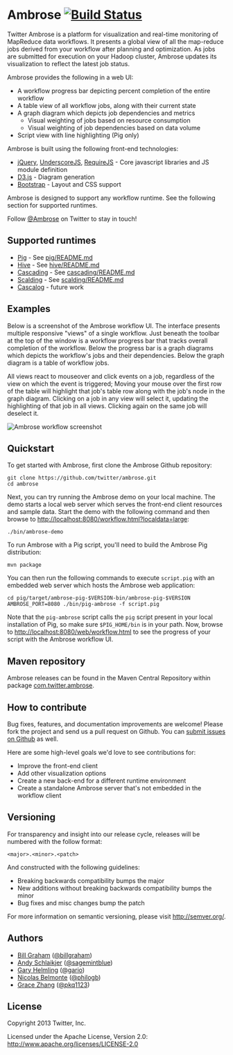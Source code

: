 # Ambrose [![Build Status](https://secure.travis-ci.org/twitter/ambrose.png)](http://travis-ci.org/twitter/ambrose)

Twitter Ambrose is a platform for visualization and real-time monitoring of MapReduce data workflows.
It presents a global view of all the map-reduce jobs derived from your workflow after planning and
optimization. As jobs are submitted for execution on your Hadoop cluster, Ambrose updates its
visualization to reflect the latest job status.

Ambrose provides the following in a web UI:

* A workflow progress bar depicting percent completion of the entire workflow
* A table view of all workflow jobs, along with their current state
* A graph diagram which depicts job dependencies and metrics
    * Visual weighting of jobs based on resource consumption
    * Visual weighting of job dependencies based on data volume
* Script view with line highlighting (Pig only)

Ambrose is built using the following front-end technologies:

* [jQuery](http://jquery.com), [UnderscoreJS](http://underscorejs.com), [RequireJS](http://requirejs.org) - Core javascript libraries and JS module definition
* [D3.js](http://d3js.org) - Diagram generation
* [Bootstrap](http://getbootstrap.com/) - Layout and CSS support

Ambrose is designed to support any workflow runtime. See the following section for supported
runtimes.

Follow [@Ambrose](https://twitter.com/ambrose) on Twitter to stay in touch!

## Supported runtimes

* [Pig](http://pig.apache.org/) - See [pig/README.md](https://github.com/twitter/ambrose/blob/master/pig/README.md)
* [Hive](http://hive.apache.org/) - See [hive/README.md](https://github.com/twitter/ambrose/blob/master/hive/README.md)
* [Cascading](http://www.cascading.org/) - See [cascading/README.md](https://github.com/twitter/ambrose/blob/master/cascading/README.md)
* [Scalding](https://github.com/twitter/scalding) - See [scalding/README.md](https://github.com/twitter/ambrose/blob/master/scalding/README.md)
* [Cascalog](https://github.com/nathanmarz/cascalog) - future work

## Examples

Below is a screenshot of the Ambrose workflow UI. The interface presents multiple responsive "views"
of a single workflow. Just beneath the toolbar at the top of the window is a workflow progress bar
that tracks overall completion of the workflow. Below the progress bar is a graph diagrams which
depicts the workflow's jobs and their dependencies. Below the graph diagram is a table of workflow
jobs.

All views react to mouseover and click events on a job, regardless of the view on which the event is
triggered; Moving your mouse over the first row of the table will highlight that job's table row
along with the job's node in the graph diagram. Clicking on a job in any view will select it,
updating the highlighting of that job in all views. Clicking again on the same job will deselect it.

![Ambrose workflow screenshot](https://github.com/twitter/ambrose/raw/master/docs/img/ambrose-demo.gif)

## Quickstart

To get started with Ambrose, first clone the Ambrose Github repository:

```
git clone https://github.com/twitter/ambrose.git
cd ambrose
```

Next, you can try running the Ambrose demo on your local machine. The demo starts a local web server
which serves the front-end client resources and sample data. Start the demo with the following
command and then browse to
[http://localhost:8080/workflow.html?localdata=large](http://localhost:8080/workflow.html?localdata=large):

```
./bin/ambrose-demo
```

To run Ambrose with a Pig script, you'll need to build the Ambrose Pig distribution:

```
mvn package
```

You can then run the following commands to execute `script.pig` with an embedded web server which
hosts the Ambrose web application:

```
cd pig/target/ambrose-pig-$VERSION-bin/ambrose-pig-$VERSION
AMBROSE_PORT=8080 ./bin/pig-ambrose -f script.pig
```

Note that the `pig-ambrose` script calls the `pig` script present in your local installation of Pig,
so make sure `$PIG_HOME/bin` is in your path. Now, browse to
[http://localhost:8080/web/workflow.html](http://localhost:8080/workflow.html) to see the progress
of your script with the Ambrose workflow UI.

## Maven repository

Ambrose releases can be found in the Maven Central Repository within package
[com.twitter.ambrose](http://central.maven.org/maven2/com/twitter/ambrose).

## How to contribute

Bug fixes, features, and documentation improvements are welcome! Please fork the project and send us
a pull request on Github. You can [submit issues on Github](https://github.com/twitter/ambrose/issues)
as well.

Here are some high-level goals we'd love to see contributions for:

* Improve the front-end client
* Add other visualization options
* Create a new back-end for a different runtime environment
* Create a standalone Ambrose server that's not embedded in the workflow client

## Versioning

For transparency and insight into our release cycle, releases will be numbered with the follow format:

`<major>.<minor>.<patch>`

And constructed with the following guidelines:

* Breaking backwards compatibility bumps the major
* New additions without breaking backwards compatibility bumps the minor
* Bug fixes and misc changes bump the patch

For more information on semantic versioning, please visit http://semver.org/.

## Authors

* [Bill Graham](https://github.com/billonahill) ([@billgraham](https://twitter.com/billgraham))
* [Andy Schlaikjer](https://github.com/sagemintblue) ([@sagemintblue](https://twitter.com/sagemintblue))
* [Gary Helmling](https://github.com/ghelmling) ([@gario](https://twitter.com/gario))
* [Nicolas Belmonte](https://github.com/philogb) ([@philogb](https://twitter.com/philogb))
* [Grace Zhang](https://github.com/gzhangT) ([@pkq1123](https://twitter.com/pkq1123))

## License

Copyright 2013 Twitter, Inc.

Licensed under the Apache License, Version 2.0: http://www.apache.org/licenses/LICENSE-2.0
